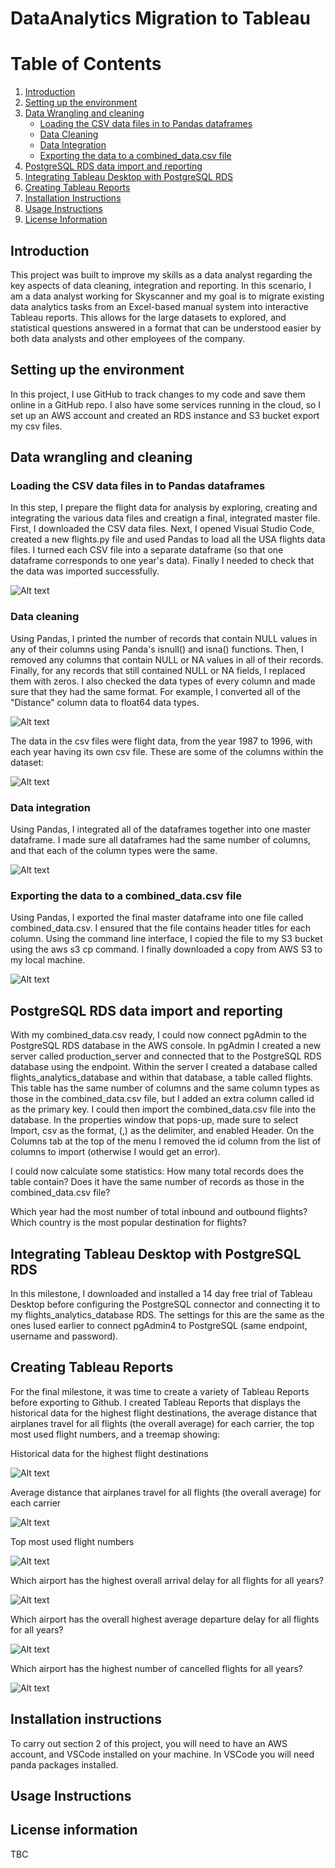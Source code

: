 # DataAnalytics Migration to Tableau

# Table of Contents
1. [Introduction](#introduction)
2. [Setting up the environment](#Setting-up-the-environment)
3. [Data Wrangling and cleaning](#Data-wrangling-and-cleaning)
    - [Loading the CSV data files in to Pandas dataframes](#Loading-the-CSV-data-files-in-to-Pandas-dataframes)
    - [Data Cleaning](#Data-Cleaning)
    - [Data Integration](#Data-integration)
    - [Exporting the data to a combined_data.csv file](#Exporting-the-data-to-a-combined-data-csv-file)
4. [PostgreSQL RDS data import and reporting](#PostgreSQL-RDS-data-import-and-reporting)
5. [Integrating Tableau Desktop with PostgreSQL RDS](#Integrating-Tableau-Desktop-with-PostgreSQL-RDS)
6. [Creating Tableau Reports](#Creating-Tableau-Reports)
7. [Installation Instructions](#Installation-Instructions)
8. [Usage Instructions](#Usage-Instructions)
9. [License Information](#License-Information)
    
## Introduction 

This project was built to improve my skills as a data analyst regarding the key aspects of data cleaning, integration and reporting. In this scenario, I am a data analyst working for Skyscanner and my goal is to migrate existing data analytics tasks from an Excel-based manual system into interactive Tableau reports. This allows for the large datasets to explored, and statistical questions answered in a format that can be understood easier by both data analysts and other employees of the company. 

## Setting up the environment 

In this project, I use GitHub to track changes to my code and save them online in a GitHub repo. I also have some services running in the cloud, so I set up an AWS account and created an RDS instance and S3 bucket export my csv files.

## Data wrangling and cleaning 

### Loading the CSV data files in to Pandas dataframes

In this step, I prepare the flight data for analysis by exploring, creating and integrating the various data files and creatign a final, integrated master file. First, I downloaded the CSV data files. Next, I opened Visual Studio Code, created a new flights.py file and used Pandas to load all the USA flights data files. I turned each CSV file into a separate dataframe (so that one dataframe corresponds to one year's data). Finally I needed to check that the data was imported successfully.

![Alt text](image.png)

### Data cleaning

Using Pandas, I printed the number of records that contain NULL values in any of their columns using Panda's isnull() and isna() functions. Then, I removed any columns that contain NULL or NA values in all of their records. Finally, for any records that still contained NULL or NA fields, I replaced them with zeros. I also checked the data types of every column and made sure that they had the same format. For example, I converted all of the "Distance" column data to float64 data types. 

![Alt text](image-1.png)

The data in the csv files were flight data, from the year 1987 to 1996, with each year having its own csv file. These are some of the columns within the dataset:

![Alt text](image-4.png)

### Data integration

Using Pandas, I integrated all of the dataframes together into one master dataframe.
I made sure all dataframes had the same number of columns, and that each of the column types were the same.

![Alt text](image-2.png)

### Exporting the data to a combined_data.csv file
Using Pandas, I exported the final master dataframe into one file called combined_data.csv. I ensured that the file contains header titles for each column. Using the command line interface, I copied the file to my S3 bucket using the aws s3 cp command. I finally downloaded a copy from AWS S3 to my local machine.

![Alt text](image-3.png)

## PostgreSQL RDS data import and reporting  

With my combined_data.csv ready, I could now connect pgAdmin to the PostgreSQL RDS database in the AWS console. In pgAdmin I created a new server called production_server and connected that to the PostgreSQL RDS database using the endpoint. Within the server I created a database called flights_analytics_database and within that database, a table called flights. This table has the same number of columns and the same column types as those in the combined_data.csv file, but I added an extra column called id as the primary key. I could then import the combined_data.csv file into the database. In the properties window that pops-up, made sure to select Import, csv as the format, (,) as the delimiter, and enabled Header. On the Columns tab at the top of the menu I removed the id column from the list of columns to import (otherwise I would get an error).

I could now calculate some statistics: 
How many total records does the table contain? Does it have the same number of records as those in the combined_data.csv file?

Which year had the most number of total inbound and outbound flights? Which country is the most popular destination for flights?

## Integrating Tableau Desktop with PostgreSQL RDS 

In this milestone, I downloaded and installed a 14 day free trial of Tableau Desktop before configuring the PostgreSQL connector and connecting it to my flights_analytics_database RDS. The settings for this are the same as the ones Iused earlier to connect pgAdmin4 to PostgreSQL (same endpoint, username and password).


## Creating Tableau Reports 

For the final milestone, it was time to create a variety of Tableau Reports before exporting to Github. I created Tableau Reports that displays the historical data for the highest flight destinations, the average distance that airplanes travel for all flights (the overall average) for each carrier, the top most used flight numbers, and a treemap showing:

Historical data for the highest flight destinations

![Alt text](image-5.png)

Average distance that airplanes travel for all flights (the overall average) for each carrier

![Alt text](image-6.png)

Top most used flight numbers

![Alt text](image-8.png)

Which airport has the highest overall arrival delay for all flights for all years?

![Alt text](image-7.png)

Which airport has the overall highest average departure delay for all flights for all years?

![Alt text](image-9.png)

Which airport has the highest number of cancelled flights for all years?

![Alt text](image-10.png)

## Installation instructions

To carry out section 2 of this project, you will need to have an AWS account, and VSCode installed on your machine. In VSCode you will need panda packages installed.

## Usage Instructions 

## License information 

TBC






